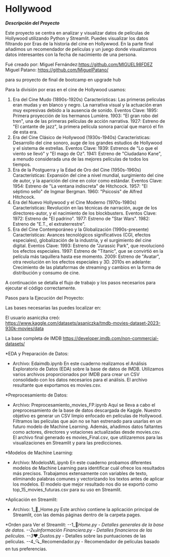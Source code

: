# Hollywood
*****Descripción del Proyecto*****

Este proyecto se centra en analizar y visualizar datos de películas de Hollywood utilizando Python y Streamlit. Puedes visualizar los datos filtrando por Eras de la historia del cine en Hollywwod.
En la parte final añadimos un recomendador de peliculas y un juego donde visualizamos datos interesantes con la fecha de nacimiento de una persona.


Fué creado por:
Miguel Fernández:https://github.com/MIGUEL98FDEZ
Miguel Patano: https://github.com/MiguelPatano/

para su proyecto de final de bootcamp en upgrade hub

Para la división por eras en el cine de Hollywood usamos:

1. Era del Cine Mudo (1890s-1920s)
Características: Las primeras películas eran mudas y en blanco y negro. La narrativa visual y la actuación eran muy expresivas debido a la ausencia de sonido.
Eventos Clave:
1895: Primera proyección de los hermanos Lumière.
1903: "El gran robo del tren", una de las primeras películas de acción narrativa.
1927: Estreno de "El cantante de jazz", la primera película sonora parcial que marcó el fin de esta era.
2. Era del Cine Clásico de Hollywood (1930s-1940s)
Características: Desarrollo del cine sonoro, auge de los grandes estudios de Hollywood y el sistema de estrellas.
Eventos Clave:
1939: Estrenos de "Lo que el viento se llevó" y "El mago de Oz".
1941: Estreno de "Ciudadano Kane", a menudo considerada una de las mejores películas de todos los tiempos.
3. Era de la Postguerra y la Edad de Oro del Cine (1950s-1960s)
Características: Expansión del cine a nivel mundial, surgimiento del cine de autor, y la aparición del cine en color como estándar.
Eventos Clave:
1954: Estreno de "La ventana indiscreta" de Hitchcock.
1957: "El séptimo sello" de Ingmar Bergman.
1960: "Psicosis" de Alfred Hitchcock.
4. Era del Nuevo Hollywood y el Cine Moderno (1970s-1980s)
Características: Revolución en las técnicas de narración, auge de los directores-autor, y el nacimiento de los blockbusters.
Eventos Clave:
1972: Estreno de "El padrino".
1977: Estreno de "Star Wars".
1982: Estreno de "E.T., el extraterrestre".
5. Era del Cine Contemporáneo y la Globalización (1990s-presente)
Características: Avances tecnológicos significativos (CGI, efectos especiales), globalización de la industria, y el surgimiento del cine digital.
Eventos Clave:
1993: Estreno de "Jurassic Park", que revolucionó los efectos especiales.
1997: Estreno de "Titanic", que se convirtió en la película más taquillera hasta ese momento.
2009: Estreno de "Avatar", otra revolución en los efectos especiales y 3D.
2010s en adelante: Crecimiento de las plataformas de streaming y cambios en la forma de distribución y consumo de cine.

A continuación se detalla el flujo de trabajo y los pasos necesarios para ejecutar el código correctamente.

Pasos para la Ejecución del Proyecto:

Las bases necesarias las puedes localizar en:

El usuario asaniczka creó:
https://www.kaggle.com/datasets/asaniczka/tmdb-movies-dataset-2023-930k-movies/data

La base completa de IMDB
https://developer.imdb.com/non-commercial-datasets/

*EDA y Preparación de Datos:

- Archivo: Edaimdb.ipynb
En este cuaderno realizamos el Análisis Exploratorio de Datos (EDA) sobre la base de datos de IMDB. 
Utilizamos varios archivos proporcionados por IMDB para crear un CSV consolidado con los datos necesarios para el análisis. 
El archivo resultante que exportamos es movies.csv.

*Preprocesamiento de Datos:

- Archivo: Preprocesamiento_movies_FP.ipynb
Aquí se lleva a cabo el preprocesamiento de la base de datos descargada de Kaggle. 
Nuestro objetivo es generar un CSV limpio enfocado en películas de Hollywood. 
Filtramos las películas que aún no se han estrenado para usarlas en un futuro modelo de Machine Learning. 
Además, añadimos datos faltantes como actores, directores y votaciones actualizadas desde movies.csv. 
El archivo final generado es movies_Final.csv, que utilizaremos para las visualizaciones en Streamlit y para las predicciones.


*Modelos de Machine Learning:

- Archivo: ModelosML.ipynb
En este cuaderno probamos diferentes modelos de Machine Learning para identificar cuál ofrece los resultados más precisos. 
Trabajamos extensamente con variables de texto, eliminando palabras comunes y vectorizando los textos antes de aplicar los modelos. 
El modelo que mejor resultado nos dio se exportó como top_15_movies_futuras.csv para su uso en Streamlit.

*Aplicación en Streamlit:

- Archivo: 1_🍿_Home.py
Este archivo contiene la aplicación principal de Streamlit, con las demás páginas dentro de la carpeta pages.

*Orden para Ver el Streamlit:
--1_🍿_Home.py - Detalles generales de la base de datos.
--2_💵_Información Financiera.py - Detalles financieros de las películas.
--3_❤️_Gustos.py - Detalles sobre las puntuaciones de las películas.
--4_🔍_Recomendador.py - Recomendador de películas basado en tus preferencias.
